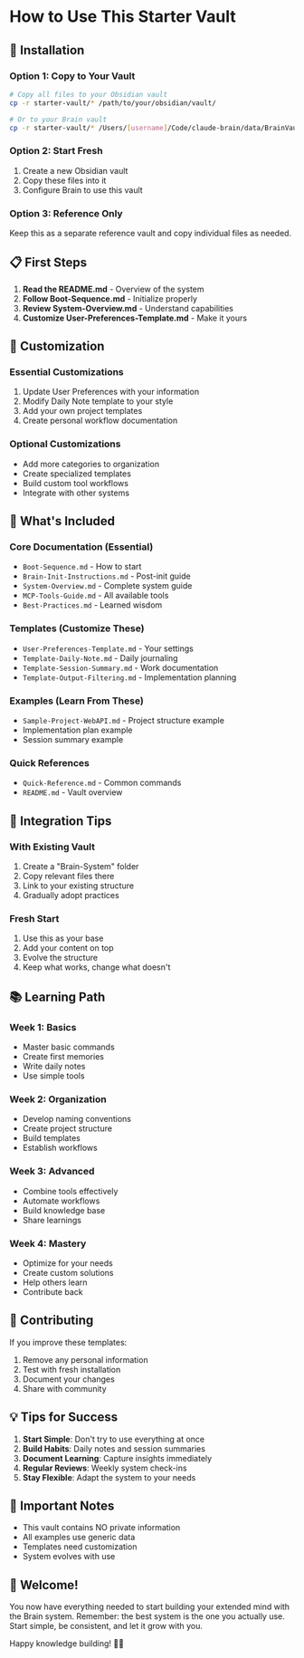 # How to Use This Starter Vault

## 🚀 Installation

### Option 1: Copy to Your Vault
```bash
# Copy all files to your Obsidian vault
cp -r starter-vault/* /path/to/your/obsidian/vault/

# Or to your Brain vault
cp -r starter-vault/* /Users/[username]/Code/claude-brain/data/BrainVault/
```

### Option 2: Start Fresh
1. Create a new Obsidian vault
2. Copy these files into it
3. Configure Brain to use this vault

### Option 3: Reference Only
Keep this as a separate reference vault and copy individual files as needed.

## 📋 First Steps

1. **Read the README.md** - Overview of the system
2. **Follow Boot-Sequence.md** - Initialize properly
3. **Review System-Overview.md** - Understand capabilities
4. **Customize User-Preferences-Template.md** - Make it yours

## 🎯 Customization

### Essential Customizations
1. Update User Preferences with your information
2. Modify Daily Note template to your style
3. Add your own project templates
4. Create personal workflow documentation

### Optional Customizations
- Add more categories to organization
- Create specialized templates
- Build custom tool workflows
- Integrate with other systems

## 📁 What's Included

### Core Documentation (Essential)
- `Boot-Sequence.md` - How to start
- `Brain-Init-Instructions.md` - Post-init guide
- `System-Overview.md` - Complete system guide
- `MCP-Tools-Guide.md` - All available tools
- `Best-Practices.md` - Learned wisdom

### Templates (Customize These)
- `User-Preferences-Template.md` - Your settings
- `Template-Daily-Note.md` - Daily journaling
- `Template-Session-Summary.md` - Work documentation
- `Template-Output-Filtering.md` - Implementation planning

### Examples (Learn From These)
- `Sample-Project-WebAPI.md` - Project structure example
- Implementation plan example
- Session summary example

### Quick References
- `Quick-Reference.md` - Common commands
- `README.md` - Vault overview

## 🔧 Integration Tips

### With Existing Vault
1. Create a "Brain-System" folder
2. Copy relevant files there
3. Link to your existing structure
4. Gradually adopt practices

### Fresh Start
1. Use this as your base
2. Add your content on top
3. Evolve the structure
4. Keep what works, change what doesn't

## 📚 Learning Path

### Week 1: Basics
- Master basic commands
- Create first memories
- Write daily notes
- Use simple tools

### Week 2: Organization
- Develop naming conventions
- Create project structure
- Build templates
- Establish workflows

### Week 3: Advanced
- Combine tools effectively
- Automate workflows
- Build knowledge base
- Share learnings

### Week 4: Mastery
- Optimize for your needs
- Create custom solutions
- Help others learn
- Contribute back

## 🤝 Contributing

If you improve these templates:
1. Remove any personal information
2. Test with fresh installation
3. Document your changes
4. Share with community

## 💡 Tips for Success

1. **Start Simple**: Don't try to use everything at once
2. **Build Habits**: Daily notes and session summaries
3. **Document Learning**: Capture insights immediately
4. **Regular Reviews**: Weekly system check-ins
5. **Stay Flexible**: Adapt the system to your needs

## 🚨 Important Notes

- This vault contains NO private information
- All examples use generic data
- Templates need customization
- System evolves with use

## 🎉 Welcome!

You now have everything needed to start building your extended mind with the Brain system. Remember: the best system is the one you actually use. Start simple, be consistent, and let it grow with you.

Happy knowledge building! 🧠✨
